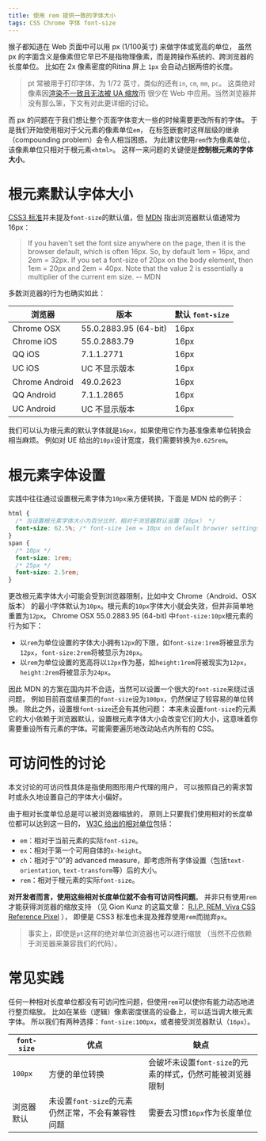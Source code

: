 ```yaml
---
title: 使用 rem 提供一致的字体大小 
tags: CSS Chrome 字体 font-size
---
```


猴子都知道在 Web 页面中可以用 px (1/100英寸) 来做字体或宽高的单位，
虽然 px 的字面含义是像素但它早已不是指物理像素，而是跨操作系统的、跨浏览器的长度单位。
比如在 2x 像素密度的Ritina 屏上 `1px` 会自动占据两倍的长度。

> pt 常被用于打印字体，为 1/72 英寸，类似的还有`in`, `cm`, `mm`, `pc`。
> 这类绝对像素因[渲染不一致且无法被 UA 缩放][w3c-tips]而
> 很少在 Web 中应用。当然浏览器并没有那么笨，下文有对此更详细的讨论。

而 px 的问题在于我们想让整个页面字体变大一些的时候需要更改所有的字体。
于是我们开始使用相对于父元素的像素单位`em`，
在标签嵌套时这样层级的继承（compounding problem）会令人相当困惑。
为此建议使用`rem`作为像素单位，该像素单位只相对于根元素`<html>`。
这样一来问题的关键便是**控制根元素的字体大小**。

<!--more-->

# 根元素默认字体大小

[CSS3 标准][css3-font-size]并未提及`font-size`的默认值，但 [MDN][mdn-font-size] 指出浏览器默认值通常为 16px：

> If you haven't set the font size anywhere on the page, then it is the browser default, which is often 16px. So, by default 1em = 16px, and 2em = 32px. If you set a font-size of 20px on the body element, then 1em = 20px and 2em = 40px. Note that the value 2 is essentially a multiplier of the current em size. -- MDN

多数浏览器的行为也确实如此：

浏览器 | 版本 | 默认 `font-size`
--- | --- | ---
Chrome OSX | 55.0.2883.95 (64-bit) | 16px
Chrome iOS | 55.0.2883.79 | 16px
QQ iOS | 7.1.1.2771 | 16px
UC iOS | UC 不显示版本 | 16px
Chrome Android | 49.0.2623 | 16px
QQ Android | 7.1.1.2865 | 16px
UC Android | UC 不显示版本 | 16px

我们可以认为根元素的默认字体就是`16px`，如果使用它作为基准像素单位转换会相当麻烦。
例如对 UE 给出的`10px`设计宽度，我们需要转换为`0.625rem`。

# 根元素字体设置

实践中往往通过设置根元素字体为`10px`来方便转换，下面是 MDN 给的例子：

```css
html {
  /* 当设置根元素字体大小为百分比时，相对于浏览器默认设置（16px） */
  font-size: 62.5%; /* font-size 1em = 10px on default browser settings */
}
span {
  /* 10px */
  font-size: 1rem;
  /* 25px */
  font-size: 2.5rem;
}
```

更改根元素字体大小可能会受到浏览器限制，比如中文 Chrome（Android、OSX版本）
的最小字体默认为`10px`。根元素的`10px`字体大小就会失效，但并非简单地重置为`12px`。
Chrome OSX 55.0.2883.95 (64-bit) 中`font-size:10px`根元素的行为如下：

* 以`rem`为单位设置的字体大小拥有`12px`的下限，如`font-size:1rem`将被显示为`12px`，`font-size:2rem`将被显示为`20px`。
* 以`rem`为单位设置的宽高将以`12px`作为基，如`height:1rem`将被现实为`12px`，`height:2rem`将被显示为`24px`。

因此 MDN 的方案在国内并不合适，当然可以设置一个很大的`font-size`来绕过该问题，
例如目前百度结果页的`font-size`设为`100px`，仍然保证了较容易的单位转换。
除此之外，设置根`font-size`还会有其他问题：
本来未设置`font-size`的元素它的大小依赖于浏览器默认，设置根元素字体大小会改变它们的大小，这意味着你需要重设所有元素的字体。可能需要遍历地改动站点内所有的 CSS。

# 可访问性的讨论

本文讨论的可访问性具体是指使用图形用户代理的用户，
可以按照自己的需求暂时或永久地设置自己的字体大小偏好。

由于相对长度单位总是可以被浏览器缩放的，
原则上只要我们使用相对的长度单位都可以达到这一目的，
[W3C 给出的相对单位][w3c-relative]包括：

* `em`：相对于当前元素的实际`font-size`。
* `ex`：相对于第一个可用自体的`x-height`。
* `ch`：相对于"0"的 advanced measure，即考虑所有字体设置（包括`text-orientation`, `text-transform`等）后的大小。
* `rem`：相对于根元素的实际`font-size`。

**对开发者而言，使用这些相对长度单位就不会有可访问性问题**。
并非只有使用`rem`才能获得浏览器的缩放支持
（见 Gion Kunz 的这篇文章： [R.I.P. REM, Viva CSS Reference Pixel][gk] ），
即便是 CSS3 标准也未提及推荐使用`rem`而抛弃`px`。

> 事实上，即使是`pt`这样的绝对单位浏览器也可以进行缩放
> （当然不应依赖于浏览器来兼容我们的代码）。

# 常见实践

任何一种相对长度单位都没有可访问性问题，但使用`rem`可以使你有能力动态地进行整页缩放。
比如在某些（逻辑）像素密度很高的设备上，可以适当调大根元素字体。
所以我们有两种选择：`font-size:100px`，或者接受浏览器默认（`16px`）。

`font-size` | 优点 | 缺点
--- | --- | ---
`100px` | 方便的单位转换 | 会破坏未设置`font-size`的元素的样式，仍然可能被浏览器限制
浏览器默认 | 未设置`font-size`的元素仍然正常，不会有兼容性问题 | 需要去习惯`16px`作为长度单位

[css3-font-size]: https://drafts.csswg.org/css-fonts-3/#propdef-font-size
[mdn-font-size]: https://developer.mozilla.org/en-US/docs/Web/CSS/font-size
[w3c-tips]: https://www.w3.org/QA/Tips/font-size
[w3c-relative]: https://www.w3.org/TR/css-values-3/#relative-lengths
[gk]: https://mindtheshift.wordpress.com/2015/04/02/r-i-p-rem-viva-css-reference-pixel/
